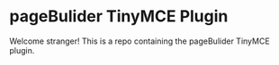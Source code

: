 # pageBulider TinyMCE Plugin

Welcome stranger! This is a repo containing the pageBulider TinyMCE plugin.
